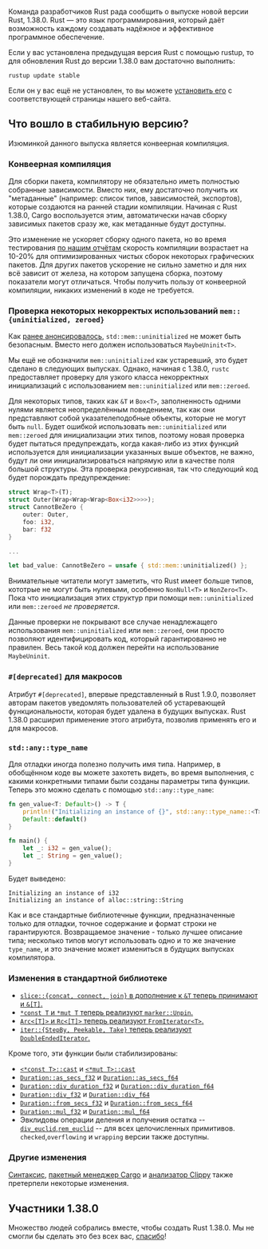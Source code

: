 Команда разработчиков Rust рада сообщить о выпуске новой версии 
Rust, 1.38.0. Rust — это язык программирования, который даёт 
возможность каждому создавать надёжное и эффективное 
программное обеспечение.

Если у вас установлена предыдущая версия Rust с помощью rustup, 
то для обновления Rust до версии 1.38.0 вам достаточно выполнить:

```console
rustup update stable
```

Если он у вас ещё не установлен, то вы можете [установить его](https://www.rust-lang.org/install.html) с соответствующей страницы нашего веб-сайта.

## Что вошло в стабильную версию?

Изюминкой данного выпуска является конвеерная компиляция.

### Конвеерная компиляция

Для сборки пакета, компилятору не обязательно иметь полностью 
собранные зависимости. Вместо них, ему достаточно получить их 
"метаданные" (например: список типов, зависимостей, экспортов), которые создаются на ранней стадии компиляции. Начиная с Rust 1.38.0, Cargo воспользуется этим, автоматически начав сборку зависимых пакетов сразу же, как метаданные будут доступны.

Это изменение не ускоряет сборку одного пакета, но во время 
тестирования [по нашим отчётам](https://internals.rust-lang.org/t/evaluating-pipelined-rustc-compilation/10199) скорость компиляции 
возрастает на 10-20% для оптимизированных чистых сборок 
некоторых графических пакетов. Для других пакетов ускорение не 
сильно заметно и для них всё зависит от железа, на котором 
запущена сборка, поэтому показатели могут отличаться. Чтобы 
получить пользу от конвеерной компиляции, никаких изменений в 
коде не требуется.

### Проверка некоторых некорректых использований `mem::{uninitialized, zeroed}`

Как [ранее анонсировалось](https://blog.rust-lang.org/2019/07/04/Rust-1.36.0.html#maybeuninitt%3E-instead-of-mem::uninitialized), `std::mem::uninitialized` не может быть безопасным. 
Вместо него должен использоваться `MaybeUninit<T>`.

Мы ещё не обозначили `mem::uninitialized` как 
устаревший, это будет сделано в следующих выпусках. Однако, 
начиная с 1.38.0, `rustc` предоставляет проверку для 
узкого класса некорректных инициализаций с использованием 
`mem::uninitialized` или `mem::zeroed`.

Для некоторых типов, таких как `&T` и `Box<T>`, 
заполненность одними нулями является неопределённым 
поведением, так как они представляют собой указателеподобные 
объекты, которые не могут быть `null`. Будет ошибкой 
использовать `mem::uninitialized` или 
`mem::zeroed` для инициализации этих типов, 
поэтому новая проверка будет пытаться предупреждать, когда 
какая-либо из этих функций используется для инициализации 
указанных выше объектов, не важно, будут ли они 
инициализироваться напрямую или в качестве поля большой 
структуры. Эта проверка рекурсивная, так что следующий код 
будет порождать предупреждение:

```rust
struct Wrap<T>(T);
struct Outer(Wrap<Wrap<Wrap<Box<i32>>>>);
struct CannotBeZero {
    outer: Outer,
    foo: i32,
    bar: f32
}

...

let bad_value: CannotBeZero = unsafe { std::mem::uninitialized() };
```

Внимательные читатели могут заметить, что Rust имеет больше 
типов, кототрые не могут быть нулевыми, особенно 
`NonNull<T>` и `NonZero<T>`. Пока что 
инициализация этих структур при помощи 
`mem::uninitialized` или `mem::zeroed` 
*не проверяется*.

Данные проверки не покрывают все случае ненадлежащего 
использования `mem::uninitialized` или 
`mem::zeroed`, они просто позволяют 
идентифицировать код, который гарантированно не правилен. Весь 
такой код должен перейти на использование 
`MaybeUninit`.

### `#[deprecated]` для макросов

Атрибут `#[deprecated]`, впервые представленный в 
Rust 1.9.0, позволяет авторам пакетов уведомлять пользователей об 
устаревающей функциональности, которая будет удалена в 
будущих выпусках. Rust 1.38.0 расширил применение этого 
атрибута, позволив применять его и для макросов.

### `std::any::type_name`

Для отладки иногда полезно получить имя типа. Например, в обобщённом коде вы можете захотеть видеть, во время выполнения, с какими конкретными типами были созданы параметры типа функции. Теперь это можно сделать с помощью `std::any::type_name`:

```rust
fn gen_value<T: Default>() -> T {
    println!("Initializing an instance of {}", std::any::type_name::<T>());
    Default::default()
}

fn main() {
    let _: i32 = gen_value();
    let _: String = gen_value();
}
```

Будет выведено:

```text
Initializing an instance of i32
Initializing an instance of alloc::string::String
```

Как и все стандартные библиотечные функции, предназначенные только для отладки, точное содержание и формат строки не гарантируются. Возвращаемое значение - только лучшее описание типа; несколько типов могут использовать одно и то же значение `type_name`, и это значение может измениться в будущих выпусках компилятора.

### Изменения в стандартной библиотеке

- [`slice::{concat, connect, join}` в дополнение к `&T` теперь принимают и `&[T]`.](https://github.com/rust-lang/rust/pull/62528/)
- [`*const T` и `*mut T` теперь реализуют `marker::Unpin`.](https://github.com/rust-lang/rust/pull/62583/)
- [`Arc<[T]>` и `Rc<[T]>` теперь реализуют `FromIterator<T>`.](https://github.com/rust-lang/rust/pull/61953/)
- [`iter::{StepBy, Peekable, Take}` теперь реализуют `DoubleEndedIterator`.](https://github.com/rust-lang/rust/pull/61457/)

Кроме того, эти функции были стабилизированы:

- [`<*const T>::cast`](https://doc.rust-lang.org/std/primitive.pointer.html#method.cast) и [`<*mut T>::cast`](https://doc.rust-lang.org/std/primitive.pointer.html#method.cast-1)
- [`Duration::as_secs_f32`](https://doc.rust-lang.org/std/time/struct.Duration.html#method.as_secs_f32) и [`Duration::as_secs_f64`](https://doc.rust-lang.org/std/time/struct.Duration.html#method.as_secs_f64)
- [`Duration::div_duration_f32`](https://doc.rust-lang.org/std/time/struct.Duration.html#method.div_duration_f32) и [`Duration::div_duration_f64`](https://doc.rust-lang.org/std/time/struct.Duration.html#method.div_duration_f64)
- [`Duration::div_f32`](https://doc.rust-lang.org/std/time/struct.Duration.html#method.div_f32) и [`Duration::div_f64`](https://doc.rust-lang.org/std/time/struct.Duration.html#method.div_f64)
- [`Duration::from_secs_f32`](https://doc.rust-lang.org/std/time/struct.Duration.html#method.from_secs_f32) и [`Duration::from_secs_f64`](https://doc.rust-lang.org/std/time/struct.Duration.html#method.from_secs_f64)
- [`Duration::mul_f32`](https://doc.rust-lang.org/std/time/struct.Duration.html#method.mul_f32) и [`Duration::mul_f64`](https://doc.rust-lang.org/std/time/struct.Duration.html#method.mul_f64)
- Эвклидовы операции деления и получения остатка -- [`div_euclid`](https://doc.rust-lang.org/std/primitive.i32.html#method.div_euclid),[`rem_euclid`](https://doc.rust-lang.org/std/primitive.i32.html#method.rem_euclid) -- для всех целочисленных примитивов. `checked`,`overflowing` и `wrapping` версии также доступны.

### Другие изменения

[Синтаксис](https://github.com/rust-lang/rust/blob/master/RELEASES.md#version-1380-2019-09-26), [пакетный менеджер Cargo](https://github.com/rust-lang/cargo/blob/master/CHANGELOG.md#cargo-138-2019-09-26) и [анализатор Clippy](https://github.com/rust-lang/rust-clippy/blob/master/CHANGELOG.md#rust-138) также претерпели некоторые изменения.

## Участники 1.38.0

Множество людей собрались вместе, чтобы создать Rust 1.38.0. Мы не смогли бы сделать это без всех вас, [спасибо](https://thanks.rust-lang.org/rust/1.38.0/)!
